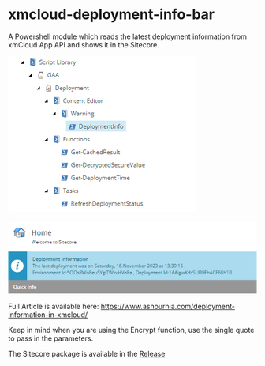 # xmcloud-deployment-info-bar

A Powershell module which reads the latest deployment information from xmCloud App API and shows it in the Sitecore.

![module](./misc/module.png "module")

![module](./misc/info.png "module")

Full Article is available here: https://www.ashournia.com/deployment-information-in-xmcloud/

Keep in mind when you are using the Encrypt function, use the single quote to pass in the parameters.

The Sitecore package is available in the [Release](https://github.com/GAAOPS/xmcloud-deployment-info-bar/releases/tag/1.0)
